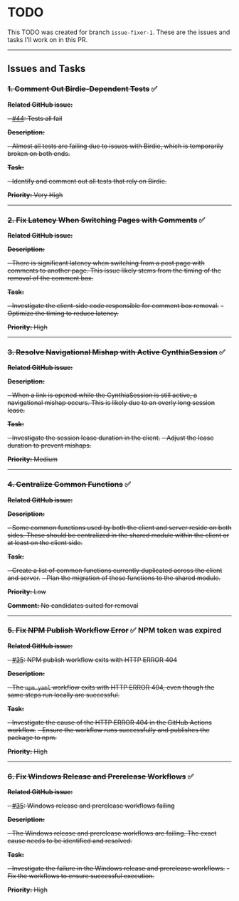 # TODO

This TODO was created for branch `issue-fixer-1`. These are the issues and tasks I'll work on in this PR.

---

## Issues and Tasks

### ~~1. Comment Out Birdie-Dependent Tests~~ ✅

~~**Related GitHub issue:**~~

~~- [#44](https://github.com/CynthiaWebsiteEngine/Mini/issues/44): Tests all fail~~

~~**Description:**~~

~~- Almost all tests are failing due to issues with Birdie, which is temporarily broken on both ends.~~

~~**Task:**~~

~~- Identify and comment out all tests that rely on Birdie.~~

~~**Priority:** Very High~~

---

### ~~2. Fix Latency When Switching Pages with Comments~~ ✅

~~**Related GitHub issue:**~~

~~**Description:**~~

~~- There is significant latency when switching from a post page with comments to another page. This issue likely stems from the timing of the removal of the comment box.~~

~~**Task:**~~

~~- Investigate the client-side code responsible for comment box removal.~~
~~- Optimize the timing to reduce latency.~~

~~**Priority:** High~~

---

### ~~3. Resolve Navigational Mishap with Active CynthiaSession~~ ✅

~~**Related GitHub issue:**~~

~~**Description:**~~

~~- When a link is opened while the CynthiaSession is still active, a navigational mishap occurs. This is likely due to an overly long session lease.~~

~~**Task:**~~

~~- Investigate the session lease duration in the client.~~
~~- Adjust the lease duration to prevent mishaps.~~

~~**Priority:** Medium~~

---

### ~~4. Centralize Common Functions~~ ✅

~~**Related GitHub issue:**~~

~~**Description:**~~

~~- Some common functions used by both the client and server reside on both sides. These should be centralized in the shared module within the client or at least on the client side.~~

~~**Task:**~~

~~- Create a list of common functions currently duplicated across the client and server.~~
~~- Plan the migration of these functions to the shared module.~~

~~**Priority:** Low~~

~~**Comment:** No candidates suited for removal~~

---

### ~~5. Fix NPM Publish Workflow Error~~ ✅ NPM token was expired

~~**Related GitHub issue:**~~

~~- [#35](https://github.com/CynthiaWebsiteEngine/Mini/issues/35): NPM publish workflow exits with HTTP ERROR 404~~

~~**Description:**~~

~~- The `npm.yaml` workflow exits with HTTP ERROR 404, even though the same steps run locally are successful.~~

~~**Task:**~~

~~- Investigate the cause of the HTTP ERROR 404 in the GitHub Actions workflow.~~
~~- Ensure the workflow runs successfully and publishes the package to npm.~~

~~**Priority:** High~~

---

### ~~6. Fix Windows Release and Prerelease Workflows~~ ✅

~~**Related GitHub issue:**~~

~~- [#35](https://github.com/CynthiaWebsiteEngine/Mini/issues/35): Windows release and prerelease workflows failing~~

~~**Description:**~~

~~- The Windows release and prerelease workflows are failing. The exact cause needs to be identified and resolved.~~

~~**Task:**~~

~~- Investigate the failure in the Windows release and prerelease workflows.~~
~~- Fix the workflows to ensure successful execution.~~

~~**Priority:** High~~
